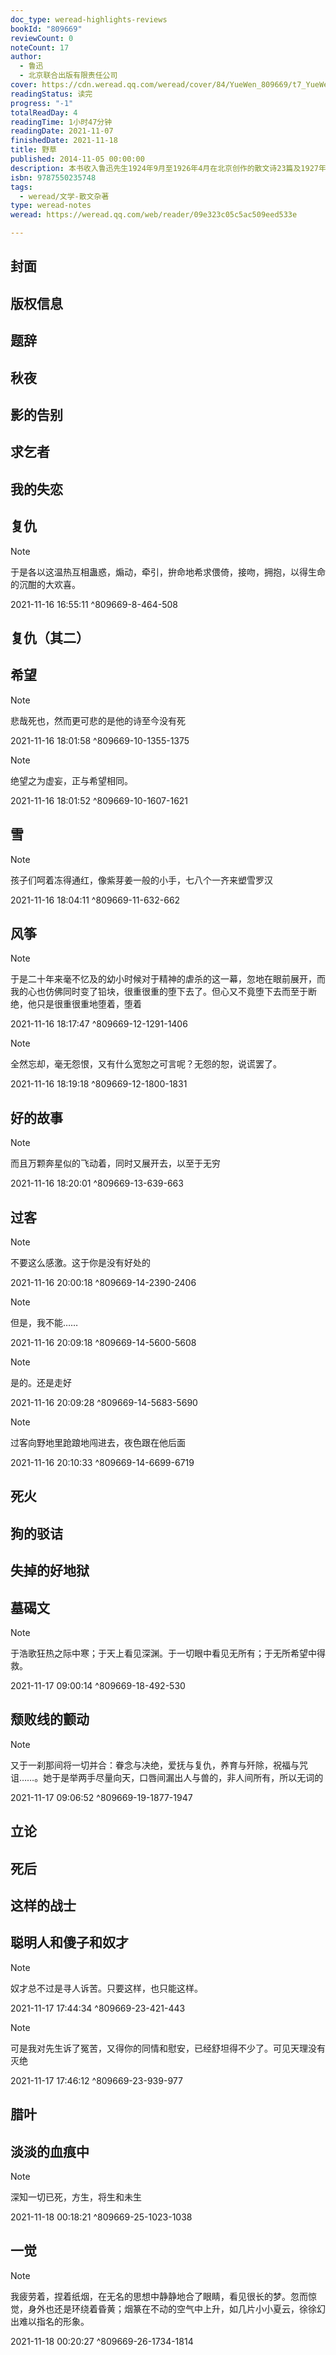 ```yaml
---
doc_type: weread-highlights-reviews
bookId: "809669"
reviewCount: 0
noteCount: 17
author:
  - 鲁迅
  - 北京联合出版有限责任公司
cover: https://cdn.weread.qq.com/weread/cover/84/YueWen_809669/t7_YueWen_809669.jpg
readingStatus: 读完
progress: "-1"
totalReadDay: 4
readingTime: 1小时47分钟
readingDate: 2021-11-07
finishedDate: 2021-11-18
title: 野草
published: 2014-11-05 00:00:00
description: 本书收入鲁迅先生1924年9月至1926年4月在北京创作的散文诗23篇及1927年编成集子时所作《题辞》1篇。《野草》贯穿着严肃的自剖和不懈的思想探索。它的艺术特色鲜明——象征和隐喻手法，想象丰富，构思奇特。 裘沙和王伟群两位艺术家以毕生精力用画笔“揭示鲁迅思想体系”执著控索，苦心构思，大胆创造，以“理我妥的准确，表现的深刻，艺术的精湛”再现了鲁迅的世界。
isbn: 9787550235748
tags:
  - weread/文学-散文杂著
type: weread-notes
weread: https://weread.qq.com/web/reader/09e323c05c5ac509eed533e

---
```



## 封面

## 版权信息

## 题辞

## 秋夜

## 影的告别

## 求乞者

## 我的失恋

## 复仇

> [!NOTE] 
> 于是各以这温热互相蛊惑，煽动，牵引，拚命地希求偎倚，接吻，拥抱，以得生命的沉酣的大欢喜。
> 
> 2021-11-16 16:55:11 ^809669-8-464-508

## 复仇（其二）

## 希望

> [!NOTE] 
> 悲哉死也，然而更可悲的是他的诗至今没有死
> 
> 2021-11-16 18:01:58 ^809669-10-1355-1375

> [!NOTE] 
> 绝望之为虚妄，正与希望相同。
> 
> 2021-11-16 18:01:52 ^809669-10-1607-1621

## 雪

> [!NOTE] 
> 孩子们呵着冻得通红，像紫芽姜一般的小手，七八个一齐来塑雪罗汉
> 
> 2021-11-16 18:04:11 ^809669-11-632-662

## 风筝

> [!NOTE] 
> 于是二十年来毫不忆及的幼小时候对于精神的虐杀的这一幕，忽地在眼前展开，而我的心也仿佛同时变了铅块，很重很重的堕下去了。但心又不竟堕下去而至于断绝，他只是很重很重地堕着，堕着
> 
> 2021-11-16 18:17:47 ^809669-12-1291-1406

> [!NOTE] 
> 全然忘却，毫无怨恨，又有什么宽恕之可言呢？无怨的恕，说谎罢了。
> 
> 2021-11-16 18:19:18 ^809669-12-1800-1831

## 好的故事

> [!NOTE] 
> 而且万颗奔星似的飞动着，同时又展开去，以至于无穷
> 
> 2021-11-16 18:20:01 ^809669-13-639-663

## 过客

> [!NOTE] 
> 不要这么感激。这于你是没有好处的
> 
> 2021-11-16 20:00:18 ^809669-14-2390-2406

> [!NOTE] 
> 但是，我不能……
> 
> 2021-11-16 20:09:18 ^809669-14-5600-5608

> [!NOTE] 
> 是的。还是走好
> 
> 2021-11-16 20:09:28 ^809669-14-5683-5690

> [!NOTE] 
> 过客向野地里跄踉地闯进去，夜色跟在他后面
> 
> 2021-11-16 20:10:33 ^809669-14-6699-6719

## 死火

## 狗的驳诘

## 失掉的好地狱

## 墓碣文

> [!NOTE] 
> 于浩歌狂热之际中寒；于天上看见深渊。于一切眼中看见无所有；于无所希望中得救。
> 
> 2021-11-17 09:00:14 ^809669-18-492-530

## 颓败线的颤动

> [!NOTE] 
> 又于一刹那间将一切并合：眷念与决绝，爱抚与复仇，养育与歼除，祝福与咒诅……。她于是举两手尽量向天，口唇间漏出人与兽的，非人间所有，所以无词的
> 
> 2021-11-17 09:06:52 ^809669-19-1877-1947

## 立论

## 死后

## 这样的战士

## 聪明人和傻子和奴才

> [!NOTE] 
> 奴才总不过是寻人诉苦。只要这样，也只能这样。
> 
> 2021-11-17 17:44:34 ^809669-23-421-443

> [!NOTE] 
> 可是我对先生诉了冤苦，又得你的同情和慰安，已经舒坦得不少了。可见天理没有灭绝
> 
> 2021-11-17 17:46:12 ^809669-23-939-977

## 腊叶

## 淡淡的血痕中

> [!NOTE] 
> 深知一切已死，方生，将生和未生
> 
> 2021-11-18 00:18:21 ^809669-25-1023-1038

## 一觉

> [!NOTE] 
> 我疲劳着，捏着纸烟，在无名的思想中静静地合了眼睛，看见很长的梦。忽而惊觉，身外也还是环绕着昏黄；烟篆在不动的空气中上升，如几片小小夏云，徐徐幻出难以指名的形象。
> 
> 2021-11-18 00:20:27 ^809669-26-1734-1814

